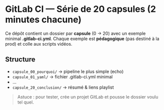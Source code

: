 # GitLab CI — Série de 20 capsules (2 minutes chacune)

Ce dépôt contient un dossier par **capsule** (0 → 20) avec un exemple minimal **.gitlab-ci.yml**.
Chaque exemple est **pédagogique** (pas destiné à la prod) et colle aux scripts vidéos.

## Structure
- `capsule_00_pourquoi/` → pipeline le plus simple (echo)
- `capsule_01_yaml/` → fichier .gitlab-ci.yml minimal
- …
- `capsule_20_conclusion/` → résumé & liens playlist

> Astuce : pour tester, crée un projet GitLab et pousse le dossier voulu tel quel.
